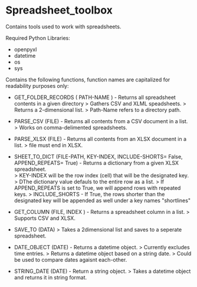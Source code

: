 # Spreadsheet_toolbox
Contains tools used to work with spreadsheets.

Required Python Libraries: 
  * openpyxl
  * datetime
  * os
  * sys

Contains the following functions, function names are capitalized for readability purposes only: 
   
  * GET_FOLDER_RECORDS ( PATH-NAME ) - Returns all spreadsheet contents in a given directory
          > Gathers CSV and XLML speadsheets.
          > Returns a 2-dimensional list.
          > Path-Name refers to a directory path.

  * PARSE_CSV (FILE) - Returns all contents from a CSV document in a list.
          > Works on comma-delimented spreadsheets.
  
  * PARSE_XLSX (FILE) - Returns all contents from an XLSX document in a list.
          > file must end in XLSX.
  
  * SHEET_TO_DICT (FILE-PATH, KEY-INDEX, INCLUDE-SHORTS= False, APPEND_REPEATS= True) - Returns a dictionary from a given XLSX spreadsheet.    
          > KEY-INDEX will be the row index (cell) that will be the designated key.
          > DThe dictionary value defauls to the entire row as a list.
          > If APPEND_REPEATS is set to True, we will append rows with repeated keys.
          > INCLUDE_SHORTS - If True, the rows shorter than the designated key will be appended as well under a key names "shortlines"
  
  * GET_COLUMN (FILE, INDEX ) - Returns a spreadsheet column in a list.
          > Supports CSV and XLSX.          
  
  * SAVE_TO (DATA)
         > Takes a 2dimensional list and saves to a seperate spreadsheet. 
  
  * DATE_OBJECT (DATE) -  Returns a datetime object.
          > Currently excludes time entries.
          > Returns a datetime object based on a string date.
          > Could be used to compare dates agaisnt each-other.
           
  * STRING_DATE (DATE) - Return a string object.
          > Takes a datetime object and returns it in string format. 
